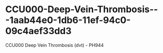 # CCU000-Deep-Vein-Thrombosis---1aab44e0-1db6-11ef-94c0-09c4aef33dd3
CCU000 Deep Vein Thrombosis (dvt) - PH944
